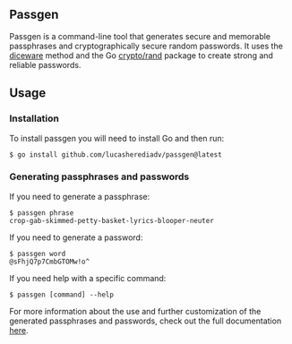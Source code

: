 ## Passgen

Passgen is a command-line tool that generates secure and memorable passphrases and cryptographically secure random passwords. It uses the [diceware](https://theworld.com/~reinhold/diceware.html) method and the Go [crypto/rand](https://pkg.go.dev/crypto/rand) package to create strong and reliable passwords.

## Usage

### Installation

To install passgen you will need to install Go and then run:

```
$ go install github.com/lucasherediadv/passgen@latest
```

### Generating passphrases and passwords

If you need to generate a passphrase:

```
$ passgen phrase
crop-gab-skimmed-petty-basket-lyrics-blooper-neuter
```

If you need to generate a password:

```
$ passgen word
@sFhjQ7p7CmbGTOMw!o^
```

If you need help with a specific command:

```
$ passgen [command] --help
```

For more information about the use and further customization of the generated passphrases and passwords, check out the full documentation [here](https://github.com/lucasherediadv/passgen/blob/main/doc/passgen.md).

